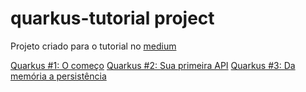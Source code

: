 # quarkus-tutorial project

Projeto criado para o tutorial no [medium](https://rapha-rossi.medium.com/)

[Quarkus #1: O começo](https://rapha-rossi.medium.com/quarkus-1-o-come%C3%A7o-eace76885037)
[Quarkus #2: Sua primeira API](https://rapha-rossi.medium.com)
[Quarkus #3: Da memória a persistência](https://rapha-rossi.medium.com)
